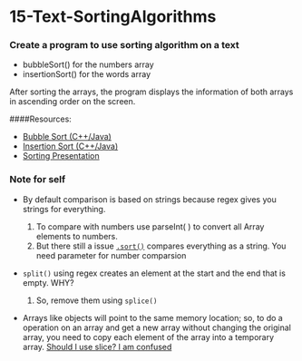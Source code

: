 # 15-Text-SortingAlgorithms

### Create a program to use sorting algorithm on a text  
* bubbleSort() for the numbers array
* insertionSort() for the words array

After sorting the arrays, the program displays the information of both arrays in ascending order on the screen.

####Resources:
  * [Bubble Sort (C++/Java)](http://cathyatseneca.github.io/DSAnim/web/bubble.html)
  * [Insertion Sort (C++/Java)](http://cathyatseneca.github.io/DSAnim/web/insertion.html)
  * [Sorting Presentation](https://prezi.com/_c5eer8nslnm/sorting/)

### Note for self
* By default comparison is based on strings because regex gives you strings for everything.
   1. To compare with numbers use parseInt( ) to convert all Array elements to numbers. 
   2. But there still a issue [`.sort()`](http://www.w3schools.com/jsref/jsref_sort.asp) compares everything as a string. You need parameter for number comparsion

* `split()` using regex creates an element at the start and the end that is empty. WHY?
   1.  So, remove them using `splice()` 

* Arrays like objects will point to the same memory location; so, to do a operation on an array and get a new array without changing the original array, you need to copy each element of the array into a temporary array. [Should I use slice? I am confused](http://stackoverflow.com/questions/7486085/copying-array-by-value-in-javascript)
